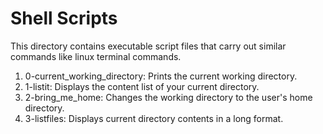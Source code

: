 # Shell Scripts
This directory contains executable script files that carry out similar commands like linux terminal commands.
1. 0-current_working_directory: Prints the current working directory.
2. 1-listit: Displays the content list of your current directory.
3. 2-bring_me_home: Changes the working directory to the user's home directory.
4. 3-listfiles: Displays current directory contents in a long format.
